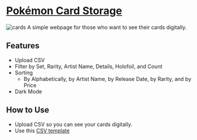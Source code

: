 # [Pokémon Card Storage](https://jihunkimcode.github.io/Card-Storage/)
![cards](https://github.com/JihunKimCode/Card-Storage/assets/135993942/4081f586-0ed0-4d8b-9314-5cb67e52a8aa)
A simple webpage for those who want to see their cards digitally.

## Features
- Upload CSV
- Filter by Set, Rarity, Artist Name, Details, Holofoil, and Count
- Sorting
  - By Alphabetically, by Artist Name, by Release Date, by Rarity, and by Price
- Dark Mode

## How to Use
- Upload CSV so you can see your cards digitally.
- Use this [CSV template](https://github.com/JihunKimCode/Card-Storage/blob/main/pokemon_cards.csv)
